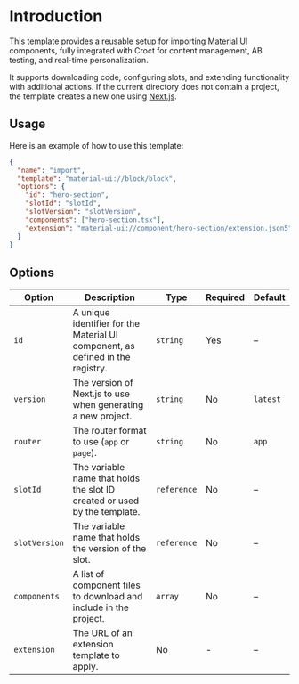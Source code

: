 # Introduction

This template provides a reusable setup for
importing [Material UI](https://mui.com/material-ui/getting-started/templates/?utm_source=croct) components, fully
integrated with Croct for content management, AB testing, and real-time personalization.

It supports downloading code, configuring slots, and extending functionality with additional actions.
If the current directory does not contain a project, the template creates a new one
using [Next.js](https://nextjs.org/?utm_source=croct).

## Usage

Here is an example of how to use this template:

```json
{
  "name": "import",
  "template": "material-ui://block/block",
  "options": {
    "id": "hero-section",
    "slotId": "slotId",
    "slotVersion": "slotVersion",
    "components": ["hero-section.tsx"],
    "extension": "material-ui://component/hero-section/extension.json5"
  }
}
```

## Options

| Option        | Description                                                                    | Type        | Required | Default  |
|---------------|--------------------------------------------------------------------------------|-------------|----------|----------|
| `id`          | A unique identifier for the Material UI component, as defined in the registry. | `string`    | Yes      | –        |
| `version`     | The version of Next.js to use when generating a new project.                   | `string`    | No       | `latest` |
| `router`      | The router format to use (`app` or `page`).                                    | `string`    | No       | `app`    |
| `slotId`      | The variable name that holds the slot ID created or used by the template.      | `reference` | No       | –        |
| `slotVersion` | The variable name that holds the version of the slot.                          | `reference` | No       | –        |
| `components`  | A list of component files to download and include in the project.              | `array`     | No       | –        |
| `extension`   | The URL of an extension template to apply.                                     | No          | -        | –        |
